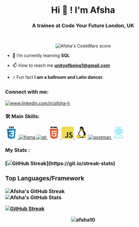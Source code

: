 <h1 align="center">Hi 👋 ! I'm Afsha</h1>
<h3 align="center">A trainee at Code Your Future London, UK</h3>

<br/>

<p align="center"> <img src="https://www.codewars.com/users/Afsha10/badges/large" alt="Afsha's CodeWars score" /> </p>

- 🌱 I’m currently learning **SQL**

- 📫 How to reach me **unityofbeing1@gmail.com**

- ⚡ Fun fact **I am a ballroom and Latin dancer.**

<h3 align="left">Connect with me:</h3>
<p align="left">
<a href="https://linkedin.com/in/www.linkedin.com/in/afsha-h" target="blank"><img align="center" src="https://raw.githubusercontent.com/rahuldkjain/github-profile-readme-generator/master/src/images/icons/Social/linked-in-alt.svg" alt="www.linkedin.com/in/afsha-h" height="30" width="40" /></a>
</p>

<h3 align="left">🛠️ Main Skills:</h3>

<p align="left">
    <a href="https://www.w3schools.com/css/" target="_blank" rel="noreferrer"> <img src="https://raw.githubusercontent.com/devicons/devicon/master/icons/css3/css3-original-wordmark.svg" alt="css3" width="40" height="40"/> </a> 
    <a href="https://www.figma.com/" target="_blank" rel="noreferrer"> <img src="https://www.vectorlogo.zone/logos/figma/figma-icon.svg" alt="figma" width="40" height="40"/> </a> 
    <a href="https://git-scm.com/" target="_blank" rel="noreferrer"> <img src="https://www.vectorlogo.zone/logos/git-scm/git-scm-icon.svg" alt="git" width="40" height="40"/> </a> 
    <a href="https://www.w3.org/html/" target="_blank" rel="noreferrer"> <img src="https://raw.githubusercontent.com/devicons/devicon/master/icons/html5/html5-original-wordmark.svg" alt="html5" width="40" height="40"/> </a> 
    <a href="https://developer.mozilla.org/en-US/docs/Web/JavaScript" target="_blank" rel="noreferrer"> <img src="https://raw.githubusercontent.com/devicons/devicon/master/icons/javascript/javascript-original.svg" alt="javascript" width="40" height="40"/> </a> 
    <a href="https://www.linux.org/" target="_blank" rel="noreferrer"> <img src="https://raw.githubusercontent.com/devicons/devicon/master/icons/linux/linux-original.svg" alt="linux" width="40" height="40"/> </a> 
    <a href="https://postman.com" target="_blank" rel="noreferrer"> <img src="https://www.vectorlogo.zone/logos/getpostman/getpostman-icon.svg" alt="postman" width="40" height="40"/> </a> 
    <a href="https://reactjs.org/" target="_blank" rel="noreferrer"> <img src="https://raw.githubusercontent.com/devicons/devicon/master/icons/react/react-original-wordmark.svg" alt="react" width="40" height="40"/> </a> 
</p>

<h3>My Stats :<h3>

<div align="left">

[![GitHub Streak](http://github-readme-streak-stats.herokuapp.com?user=Afsha10&theme=light&background="white")](https://git.io/streak-stats)

<section>
    <h3>
        Top Languages/Framework
    </h3>
    <img src="https://github-readme-stats.vercel.app/api/top-langs/?username=Afsha10&layout=compact&theme=vision-friendly-light"" alt="Afsha's GitHub Streak" />
</section>

<section>
    <img src="https://github-readme-stats.vercel.app/api?username=Afsha10&show_icons=true&theme=radical" alt="Afsha's GitHub Stats" />
</section>

[![GitHub Streak](http://github-readme-streak-stats.herokuapp.com?user=Afsha10&theme=dracula&border_radius=9.4&date_format=j%20M%5B%20Y%5D&card_width=526)](https://git.io/streak-stats)
<br/>

</div>

<p align="center"> <img src="https://komarev.com/ghpvc/?username=afsha10&label=Profile%20views&color=0e75b6&style=flat" alt="afsha10" /> </p>
